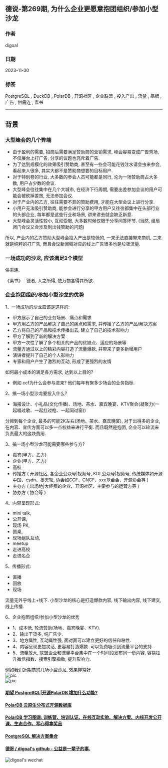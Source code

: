 ## 德说-第269期, 为什么企业更愿意抱团组织/参加小型沙龙      
                                                            
### 作者                                                            
digoal                                                            
                                                            
### 日期                                                            
2023-11-30                                                   
                                                            
### 标签                                                            
PostgreSQL , DuckDB , PolarDB , 开源社区 , 企业联盟 , 投入产出 , 流量 , 品牌 , 广告 , 供需连 , 素书           
                                                            
----                                                            
                                                            
## 背景         
### 大型峰会的几个弊端    
- 由于盈利的需要, 招商后需要满足赞助商的营销需求, 峰会容易变成广告秀场, 不仅展台上打广告, 分享的议题也充斥着广告.      
- 为了达到规模化的效果吸引赞助商, 甚至有一些会可能花钱注水请会虫来参会, 看起来人很多, 其实大都不是赞助商想要的目标用户.      
- 对于特别卷的行业, 大多数的参会人员可能都是同行, 沦为一场赞助商占大多数, 用户占少数的会议.      
- 大型峰会往往集中在几个大城市, 在经济下行周期, 需要出差参加会议的用户可能会被砍掉差旅, 无法参加会议.      
- 对于产业内的乙方, 往往需要不菲的赞助费用, 才能在大型会议上进行分享.      
- 小用户无法吸引赞助商, 能参会进行分享的甲方用户又往往都集中在头部行业的头部企业, 每年都是这些行业和场景, 讲来讲去就会缺乏新意.      
- 大型峰会灵活性较小, 互动受限, 大多数时候仅限于分享问答环节.  (当然, 组局闭门会议又会涉及到出钱赞助的问题)       
    
所以, 产业内的乙方赞助大型峰会投入产出是较低的, 一来无法直接带来商机, 二来就是纯粹的打广告, 而且会议新闻稿对应的线上广告很多也是垃圾流量.      
   
     
### 一场成功的沙龙, 应该满足2个模型    
供需连.      
      
《素书》 . 德者, 人之所得, 使万物各得其所欲.      
   
### 企业抱团组织/参加小型沙龙的优势    
    
1、一场成功的沙龙应该是这样的:      
- 甲方展示了自己的业务场景、痛点和需求      
- 甲方用乙方的产品解决了自己的痛点和需求, 并传播了乙方的产品/解决方案      
- 乙方将自己的产品和技术传播出去, 建立了自己的技术影响力      
- 甲方了解到了新的解决方案      
- 甲方一次性了解了多个相关的产品的优缺点、适应的场景等      
- 流量方通过以上的精彩内容打造了流量爆款, 并带来了更多新增用户      
- 演讲者提升了自己的个人影响力      
- 专家和用户产生了激烈的互动, 形成了更强烈的友情      
   
如何最小成本的满足各方需求, 达到以上目的?  
- 例如 ccf为什么会参与进来? 他们每年有聚多少场会的业务指标.  
    
2、搞一场小型沙龙要投入什么?      
- 海报设计、小礼品(文化传播)、场地、茶水、嘉宾晚宴、KTV聚会(凝聚力(一起唱过歌、一起扛过枪、一起同过窗))      
    
分摊到每个企业, 最多的可能2K左右(场地、茶水、嘉宾晚宴), 对于出得多的企业, 在内容、宣传方面可以多一点权益来进行平衡. 而且既然是抱团, 企业可以轮流来负责最大的这块费用.      
    
3、搞一场小型沙龙可能需要哪些参与方?      
- 嘉宾(甲方、乙方)      
- 企业(甲方、乙方)      
- 高校      
- 传播方 ( 开源社区, 各企业公众号|视频号, KOL公众号|视频号, 传统媒体如开源中国、csdn、墨天轮, 协会如CCF、CNCF、xxx基金会、开源协会等 )      
- 主办方 ( 出场地|大经费的企业、开源社区、主要参与的运营方等 )      
- 协办方 ( 协会等 )      
    
4、内容呈现形式:     
- mini talk,     
- 公开课,     
- 现场 PK,     
- 圆桌,     
- 现场组队互动,     
- meetup     
- 走进高校     
- 走进名企     
    
5、传播形式:    
- 直播    
- 回放    
- 现场    
    
流量无外乎线上+线下. 小型沙龙的核心是打造爆款内容, 线下输出内容, 线下建交, 线上传播.      
    
6、企业抱团组织/参加小型沙龙的优势      
- 1、成本低, 轮流赞助(场地、嘉宾晚宴、KTV).      
- 2、输出干货多, 纯广告少.      
- 3、地方属性, 互动属性强, 面对面可以建立更好的信任和粘性.      
- 4、内容呈现更加灵活, 更容易打造爆款.  可以免费吸引到流量平台的支持.      
- 5、流量放大, 联盟企业和流量平台集中在一个时间段发布同一份内容, 容易拉升微信指数、搜索引擎指数, 提升影响力.      
    
  
   
例如我们近期搞的几场小型沙龙, 效果非常好.   
![pic](20231130_06_pic_002.png)  
![pic](20231130_06_pic_001.png)  
   
    
  
#### [期望 PostgreSQL|开源PolarDB 增加什么功能?](https://github.com/digoal/blog/issues/76 "269ac3d1c492e938c0191101c7238216")
  
  
#### [PolarDB 云原生分布式开源数据库](https://github.com/ApsaraDB "57258f76c37864c6e6d23383d05714ea")
  
  
#### [PolarDB 学习图谱: 训练营、培训认证、在线互动实验、解决方案、内核开发公开课、生态合作、写心得拿奖品](https://www.aliyun.com/database/openpolardb/activity "8642f60e04ed0c814bf9cb9677976bd4")
  
  
#### [PostgreSQL 解决方案集合](../201706/20170601_02.md "40cff096e9ed7122c512b35d8561d9c8")
  
  
#### [德哥 / digoal's github - 公益是一辈子的事.](https://github.com/digoal/blog/blob/master/README.md "22709685feb7cab07d30f30387f0a9ae")
  
  
![digoal's wechat](../pic/digoal_weixin.jpg "f7ad92eeba24523fd47a6e1a0e691b59")
  
